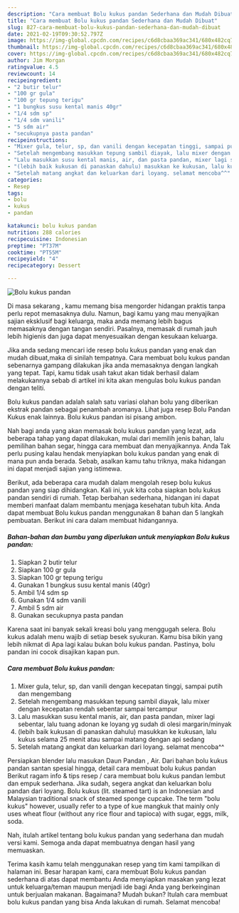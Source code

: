 ```yaml
---
description: "Cara membuat Bolu kukus pandan Sederhana dan Mudah Dibuat"
title: "Cara membuat Bolu kukus pandan Sederhana dan Mudah Dibuat"
slug: 827-cara-membuat-bolu-kukus-pandan-sederhana-dan-mudah-dibuat
date: 2021-02-19T09:30:52.797Z
image: https://img-global.cpcdn.com/recipes/c6d8cbaa369ac341/680x482cq70/bolu-kukus-pandan-foto-resep-utama.jpg
thumbnail: https://img-global.cpcdn.com/recipes/c6d8cbaa369ac341/680x482cq70/bolu-kukus-pandan-foto-resep-utama.jpg
cover: https://img-global.cpcdn.com/recipes/c6d8cbaa369ac341/680x482cq70/bolu-kukus-pandan-foto-resep-utama.jpg
author: Jim Morgan
ratingvalue: 4.5
reviewcount: 14
recipeingredient:
- "2 butir telur"
- "100 gr gula"
- "100 gr tepung terigu"
- "1 bungkus susu kental manis 40gr"
- "1/4 sdm sp"
- "1/4 sdm vanili"
- "5 sdm air"
- "secukupnya pasta pandan"
recipeinstructions:
- "Mixer gula, telur, sp, dan vanili dengan kecepatan tinggi, sampai putih dan mengembang"
- "Setelah mengembang masukkan tepung sambil diayak, lalu mixer dengan kecepatan rendah sebentar sampai tercampur"
- "Lalu masukkan susu kental manis, air, dan pasta pandan, mixer lagi sebentar, lalu tuang adonan ke loyang yg sudah di olesi margarin/minyak"
- "(lebih baik kukusan di panaskan dahulu) masukkan ke kukusan, lalu kukus selama 25 menit atau sampai matang dengan api sedang"
- "Setelah matang angkat dan keluarkan dari loyang. selamat mencoba^^"
categories:
- Resep
tags:
- bolu
- kukus
- pandan

katakunci: bolu kukus pandan 
nutrition: 288 calories
recipecuisine: Indonesian
preptime: "PT37M"
cooktime: "PT55M"
recipeyield: "4"
recipecategory: Dessert

---
```



![Bolu kukus pandan](https://img-global.cpcdn.com/recipes/c6d8cbaa369ac341/680x482cq70/bolu-kukus-pandan-foto-resep-utama.jpg)

Di masa  sekarang , kamu memang bisa mengorder hidangan praktis tanpa perlu repot memasaknya dulu. Namun, bagi kamu yang mau menyajikan sajian eksklusif bagi keluarga, maka anda memang lebih bagus memasaknya dengan tangan sendiri. Pasalnya, memasak di rumah jauh lebih higienis dan juga dapat menyesuaikan dengan kesukaan keluarga.

Jika anda sedang mencari ide resep bolu kukus pandan yang enak dan mudah dibuat,maka di sinilah tempatnya. Cara membuat bolu kukus pandan  sebenarnya gampang dilakukan jika anda memasaknya dengan langkah yang tepat. Tapi, kamu tidak usah takut akan tidak berhasil dalam melakukannya 
sebab di artikel ini kita akan mengulas bolu kukus pandan dengan teliti.  

Bolu kukus pandan adalah salah satu variasi olahan bolu yang diberikan ekstrak pandan sebagai penambah aromanya. Lihat juga resep Bolu Pandan Kukus enak lainnya. Bolu kukus pandan isi pisang ambon.

Nah bagi anda yang akan memasak bolu kukus pandan yang lezat, ada beberapa tahap yang dapat dilakukan, mulai dari memilih jenis bahan, lalu pemilihan bahan segar, hingga cara membuat dan menyajikannya. Anda Tak perlu pusing kalau hendak menyiapkan bolu kukus pandan yang enak di mana pun anda berada. Sebab, asalkan kamu  tahu triknya, maka hidangan ini dapat menjadi sajian yang istimewa.

Berikut, ada beberapa cara mudah dalam mengolah resep bolu kukus pandan yang siap dihidangkan. Kali ini, yuk kita coba siapkan bolu kukus pandan sendiri di rumah. Tetap berbahan sederhana, hidangan ini dapat memberi manfaat dalam membantu menjaga kesehatan tubuh kita. Anda dapat membuat Bolu kukus pandan menggunakan 8 bahan dan 5 langkah pembuatan. Berikut ini cara dalam membuat hidangannya.

<!--inarticleads1-->

##### Bahan-bahan dan bumbu yang diperlukan untuk menyiapkan Bolu kukus pandan:

1. Siapkan 2 butir telur
1. Siapkan 100 gr gula
1. Siapkan 100 gr tepung terigu
1. Gunakan 1 bungkus susu kental manis (40gr)
1. Ambil 1/4 sdm sp
1. Gunakan 1/4 sdm vanili
1. Ambil 5 sdm air
1. Gunakan secukupnya pasta pandan


Karena saat ini banyak sekali kreasi bolu yang menggugah selera. Bolu kukus adalah menu wajib di setiap besek syukuran. Kamu bisa bikin yang lebih nikmat di Apa lagi kalau bukan bolu kukus pandan. Pastinya, bolu pandan ini cocok disajikan kapan pun. 

<!--inarticleads2-->

##### Cara membuat Bolu kukus pandan:

1. Mixer gula, telur, sp, dan vanili dengan kecepatan tinggi, sampai putih dan mengembang
1. Setelah mengembang masukkan tepung sambil diayak, lalu mixer dengan kecepatan rendah sebentar sampai tercampur
1. Lalu masukkan susu kental manis, air, dan pasta pandan, mixer lagi sebentar, lalu tuang adonan ke loyang yg sudah di olesi margarin/minyak
1. (lebih baik kukusan di panaskan dahulu) masukkan ke kukusan, lalu kukus selama 25 menit atau sampai matang dengan api sedang
1. Setelah matang angkat dan keluarkan dari loyang. selamat mencoba^^


Persiapkan blender lalu masukan Daun Pandan , Air. Dari bahan bolu kukus pandan santan spesial hingga, detail cara membuat bolu kukus pandan Berikut ragam info &amp; tips resep / cara membuat bolu kukus pandan lembut dan empuk sederhana. Jika sudah, segera angkat dan keluarkan bolu pandan dari loyang. Bolu kukus (lit. steamed tart) is an Indonesian and Malaysian traditional snack of steamed sponge cupcake. The term &#34;bolu kukus&#34; however, usually refer to a type of kue mangkuk that mainly only uses wheat flour (without any rice flour and tapioca) with sugar, eggs, milk, soda. 

Nah, itulah artikel tentang  bolu kukus pandan  yang sederhana dan mudah versi kami. Semoga anda dapat membuatnya dengan hasil yang memuaskan. 

Terima kasih kamu telah menggunakan resep yang tim kami tampilkan di halaman ini. Besar harapan kami, cara membuat  Bolu kukus pandan sederhana di atas dapat membantu Anda menyiapkan masakan yang lezat untuk keluarga/teman maupun menjadi ide bagi Anda yang berkeinginan untuk berjualan makanan. Bagaimana? Mudah bukan? Itulah cara membuat bolu kukus pandan yang bisa Anda lakukan di rumah. Selamat mencoba!

